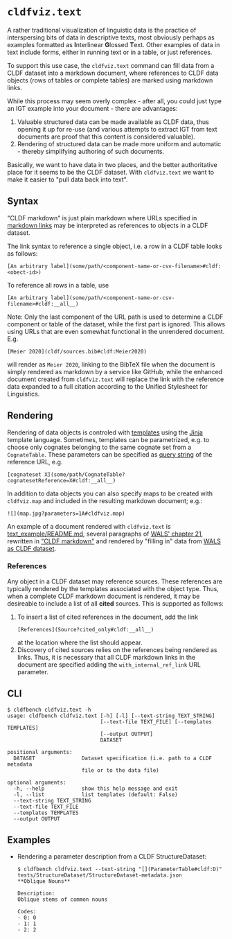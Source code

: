 # `cldfviz.text`

A rather traditional visualization of linguistic data is the practice of interspersing bits of data
in descriptive texts, most obviously perhaps as examples formatted as **I**nterlinear **G**lossed **T**ext.
Other examples of data in text include forms, either in running text or in a table, or just references.

To support this use case, the `cldfviz.text` command can fill data from a CLDF dataset into a markdown
document, where references to CLDF data objects (rows of tables or complete tables) are marked using
markdown links.

While this process may seem overly complex - after all, you could just type an IGT example into your document - there
are advantages:
1. Valuable structured data can be made available as CLDF data, thus opening it up for re-use (and various
   attempts to extract IGT from text documents are proof that this content is considered valuable).
2. Rendering of structured data can be made more uniform and automatic - thereby simplifying authoring of such
   documents.

Basically, we want to have data in two places, and the better authoritative place for it seems to be the CLDF dataset.
With `cldfviz.text` we want to make it easier to "pull data back into text".


## Syntax

"CLDF markdown" is just plain markdown where URLs specified in [markdown links](https://www.markdownguide.org/basic-syntax/#links)
may be interpreted as references to objects in a CLDF dataset.

The link syntax to reference a single object, i.e. a row in a CLDF table looks as follows:
```
[An arbitrary label](some/path/<component-name-or-csv-filename>#cldf:<obect-id>)
```

To reference all rows in a table, use
```
[An arbitrary label](some/path/<component-name-or-csv-filename>#cldf:__all__)
```

Note: Only the last component of the URL path is used to determine a CLDF component or table of the dataset, while
the first part is ignored. This allows using URLs that are even somewhat functional in the unrendered
document. E.g.
```
[Meier 2020](cldf/sources.bib#cldf:Meier2020)
```
will render as `Meier 2020`, linking to the BibTeX file when the document is simply rendered as markdown by
a service like GitHub, while the enhanced document created from `cldfviz.text` will replace the link with
the reference data expanded to a full citation according to the Unified Stylesheet for Linguistics.


## Rendering

Rendering of data objects is controled with [templates](../src/cldfviz/templates/text) using the
[Jinja](https://jinja.palletsprojects.com/) template language. Sometimes, templates can be parametrized,
e.g. to choose only cognates belonging to the same cognate set from a `CognateTable`. These parameters can
be specified as [query string](https://en.wikipedia.org/wiki/Query_string) of the reference URL, e.g.
```
[cognateset X](some/path/CognateTable?cognatesetReference=X#cldf:__all__)
```

In addition to data objects you can also specify maps to be created with `cldfviz.map` and included in the
resulting markdown document; e.g.:
```
![](map.jpg?parameters=1A#cldfviz.map)
```

An example of a document rendered with `cldfviz.text` is [text_example/README.md](text_example/README.md),
several paragraphs of [WALS' chapter 21](https://wals.info/chapter/21), rewritten in
["CLDF markdown"](text_example/README_tmpl.md) and rendered by "filling in" data from
[WALS as CLDF dataset](https://github.com/cldf-datasets/wals/).


### References

Any object in a CLDF dataset may reference sources. These references are typically rendered by the templates
associated with the object type. Thus, when a complete CLDF markdown document is rendered, it may be desireable
to include a list of all **cited** sources. This is supported as follows:

1. To insert a list of cited references in the document, add the link
   ```
   [References](Source?cited_only#cldf:__all__)
   ```
   at the location where the list should appear.
2. Discovery of cited sources relies on the references being rendered as links. Thus, it is necessary that all
   CLDF markdown links in the document are specified adding the `with_internal_ref_link` URL parameter.


## CLI

```shell
$ cldfbench cldfviz.text -h
usage: cldfbench cldfviz.text [-h] [-l] [--text-string TEXT_STRING]
                              [--text-file TEXT_FILE] [--templates TEMPLATES]
                              [--output OUTPUT]
                              DATASET

positional arguments:
  DATASET               Dataset specification (i.e. path to a CLDF metadata
                        file or to the data file)

optional arguments:
  -h, --help            show this help message and exit
  -l, --list            list templates (default: False)
  --text-string TEXT_STRING
  --text-file TEXT_FILE
  --templates TEMPLATES
  --output OUTPUT
```


## Examples

- Rendering a parameter description from a CLDF StructureDataset:
  ```shell
  $ cldfbench cldfviz.text --text-string "[](ParameterTable#cldf:D)" tests/StructureDataset/StructureDataset-metadata.json
  **Oblique Nouns**
  
  Description:
  Oblique stems of common nouns
  
  Codes:
  - 0: 0
  - 1: 1
  - 2: 2
  ```
